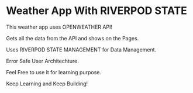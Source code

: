 # Weather App With RIVERPOD STATE 

This weather app uses OPENWEATHER API!

Gets all the data from the API and shows on the Pages.

Uses RIVERPOD STATE MANAGEMENT for Data Management.

Error Safe User Architechture.


Feel Free to use it for learning purpose. 

Keep Learning and Keep Building!



